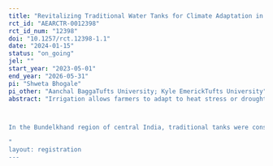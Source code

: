 ```yaml
---
title: "Revitalizing Traditional Water Tanks for Climate Adaptation in India"
rct_id: "AEARCTR-0012398"
rct_id_num: "12398"
doi: "10.1257/rct.12398-1.1"
date: "2024-01-15"
status: "on_going"
jel: ""
start_year: "2023-05-01"
end_year: "2026-05-31"
pi: "Shweta Bhogale"
pi_other: "Aanchal BaggaTufts University; Kyle EmerickTufts University"
abstract: "Irrigation allows farmers to adapt to heat stress or droughts. However, the threat of groundwater depletion and uneven access to irrigation make it an incomplete adaptation response. This project assesses how public goods, like water reservoirs that enhance widespread irrigation access through collecting and storing rainwater, can facilitate climate adaptation. We test the effectiveness of such tanks by studying the constraints they face from farmers' irrigation responses and other input markets like water and labor. 

In the Bundelkhand region of central India, traditional tanks were constructed centuries ago to store rainwater for irrigation during the next dry season. The tanks have accumulated silt over time reducing their capacity and ability to source water in the dry season. Our intervention will deepen these tanks to improve their volume and facilitate underground drainage of harvested water. Farmers can access this water directly from the tank through pumps or increased water levels in their wells. This intervention could either equip farmers with the necessary irrigation to improve their productivity and mitigate the negative effects of climate shocks, or, it could lead farmers to undo the positive effects of the tank by disproportionately increasing water extraction as a response to the increased water supply. The effects of the tank may also be susceptible to "elite capture" through large farmers using costly equipment to monopolize the resource in the local water market. Therefore, we also evaluate how an individually targeted intervention like training on conservative and climate-robust agriculture affects the resilience, productivity, and efficiency of groundwater use. Our design tests the extent to which the training can substitute or complement the tank renovation intervention. Last, we will measure how the tank affects labor supply and demand on the farms and whether this is likely to moderate the effects of the intervention on climate adaptation.
"
layout: registration
---
```


